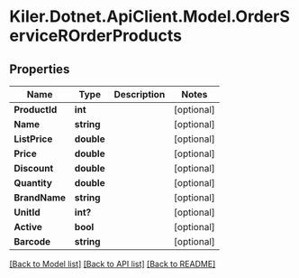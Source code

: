 # Kiler.Dotnet.ApiClient.Model.OrderServiceROrderProducts

## Properties

Name | Type | Description | Notes
------------ | ------------- | ------------- | -------------
**ProductId** | **int** |  | [optional] 
**Name** | **string** |  | [optional] 
**ListPrice** | **double** |  | [optional] 
**Price** | **double** |  | [optional] 
**Discount** | **double** |  | [optional] 
**Quantity** | **double** |  | [optional] 
**BrandName** | **string** |  | [optional] 
**UnitId** | **int?** |  | [optional] 
**Active** | **bool** |  | [optional] 
**Barcode** | **string** |  | [optional] 

[[Back to Model list]](../README.md#documentation-for-models) [[Back to API list]](../README.md#documentation-for-api-endpoints) [[Back to README]](../README.md)

